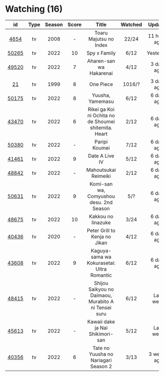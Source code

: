 # Watching (16)

|                      id                      | Type | Season | Score |                         Title                         | Watched |    Updated   | Start date |
| :------------------------------------------: | :--: | :----: | :---: | :---------------------------------------------------: | :-----: | :----------: | :--------: |
|  [4654](https://myanimelist.net/anime/4654)  |  tv  |  2008  |   -   |                 Toaru Majutsu no Index                |  22/24  | 11 hours ago | 05/14/2022 |
| [50265](https://myanimelist.net/anime/50265) |  tv  |  2022  |   10  |                      Spy x Family                     |   6/12  |   Yesterday  | 04/09/2022 |
| [49520](https://myanimelist.net/anime/49520) |  tv  |  2022  |   7   |                Aharen-san wa Hakarenai                |   4/12  |  3 days ago  | 04/01/2022 |
|    [21](https://myanimelist.net/anime/21)    |  tv  |  1999  |   8   |                       One Piece                       |  1016/? |  3 days ago  | 01/01/2014 |
| [50175](https://myanimelist.net/anime/50175) |  tv  |  2022  |   8   |                    Yuusha, Yamemasu                   |   6/12  |  6 days ago  | 04/06/2022 |
| [43470](https://myanimelist.net/anime/43470) |  tv  |  2022  |   6   | Rikei ga Koi ni Ochita no de Shoumei shitemita. Heart |   2/12  |  6 days ago  | 04/01/2022 |
| [50380](https://myanimelist.net/anime/50380) |  tv  |  2022  |   -   |                     Paripi Koumei                     |   7/12  |  6 days ago  | 05/01/2022 |
| [41461](https://myanimelist.net/anime/41461) |  tv  |  2022  |   9   |                     Date A Live IV                    |   5/12  |  6 days ago  | 04/08/2022 |
| [48842](https://myanimelist.net/anime/48842) |  tv  |  2022  |   -   |                  Mahoutsukai Reimeiki                 |   2/12  |  6 days ago  | 04/09/2022 |
| [50631](https://myanimelist.net/anime/50631) |  tv  |  2022  |   9   |        Komi-san wa, Comyushou desu. 2nd Season        |   5/?   |  6 days ago  | 04/07/2022 |
| [48675](https://myanimelist.net/anime/48675) |  tv  |  2022  |   10  |                   Kakkou no Iinazuke                  |   3/24  |  6 days ago  | 04/25/2022 |
| [40436](https://myanimelist.net/anime/40436) |  tv  |  2020  |   -   |             Peter Grill to Kenja no Jikan             |   4/12  |  6 days ago  | 05/13/2022 |
| [43608](https://myanimelist.net/anime/43608) |  tv  |  2022  |   9   |       Kaguya-sama wa Kokurasetai: Ultra Romantic      |   6/12  |  6 days ago  | 04/09/2022 |
| [48415](https://myanimelist.net/anime/48415) |  tv  |  2022  |   -   |  Shijou Saikyou no Daimaou, Murabito A ni Tensei suru |   6/12  |   Last week  | 04/08/2022 |
| [45613](https://myanimelist.net/anime/45613) |  tv  |  2022  |   -   |            Kawaii dake ja Nai Shikimori-san           |   5/12  |   Last week  | 04/10/2022 |
| [40356](https://myanimelist.net/anime/40356) |  tv  |  2022  |   6   |          Tate no Yuusha no Nariagari Season 2         |   3/13  |  3 weeks ago | 04/06/2022 |